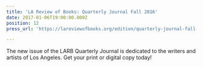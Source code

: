 ```yaml
---
title: 'LA Review of Books: Quarterly Journal Fall 2016'
date: 2017-01-06T19:00:00.000Z
position: 12
press_url: 'https://lareviewofbooks.org/edition/quarterly-journal-fall-2016/'

---
```




The new issue of the LARB Quarterly Journal is dedicated to the writers and artists of Los Angeles. Get your print or digital copy today!

